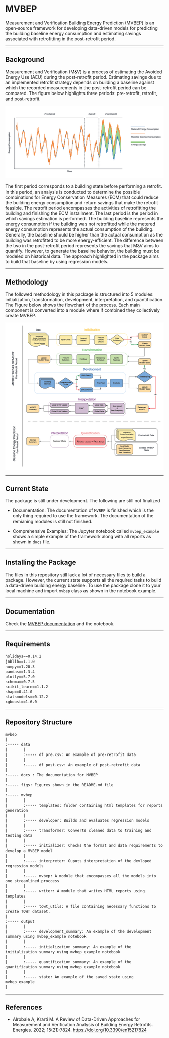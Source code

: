 # MVBEP 
Measurement and Verification Building Energy Prediction (MVBEP) is an open-source framework for developing data-driven models for predicting the building baseline energy consumption and estimating savings associated with retrofitting in the post-retrofit period.   

---

## Background 
Measurement and Verification (M&V) is a process of estimating the Avoided Energy Use (AEU) during the post-retrofit period. Estimating savings due to an implemented retrofit strategy depends on building a baseline against which the recorded measurements in the post-retrofit period can be compared. The figure below highlights three periods: pre-retrofit, retrofit, and post-retrofit. 

![Baseline \label{baseline}](./figs/baseline.png)

The first period corresponds to a building state before performing a retrofit. In this period, an analysis is conducted to determine the possible combinations for Energy Conservation Measures (ECM) that could reduce the building energy consumption and return savings that make the retrofit feasible. The retrofit period encompasses the activities of retrofitting the building and finishing the ECM installment. The last period is the period in which savings estimation is performed. The building baseline represents the energy consumption if the building was not retrofitted while the metered energy consumption represents the actual consumption of the building. Generally, the baseline should be higher than the actual consumption as the building was retrofitted to be more energy-efficient. The difference between the two in the post-retrofit period represents the savings that M&V aims to quantify. However, to generate the baseline behavior, the building must be modeled on historical data. The approach highlighted in the package aims to build that baseline by using regression models. 


---
## Methodology 
The followed methodology in this package is structured into 5 modules: initialization, transformation, development, interpretation, and quantification. The Figure below shows the flowchart of the process. Each main component is converted into a module where if combined they collectively create MVBEP. 

![methodology structure \label{methodology}](./docs/source/figs/mvbep_struct.png)

---
## Current State
The package is still under development. The following are still not finalized
- Documentation: The documentation of `MVBEP` is finished which is the only thing required to use the framework. The documentation of the remianing modules is still not finished. 

- Comprehensive Examples: The Jupyter notebook called `mvbep_example` shows a simple example of the framework along with all reports as shown in `docs` file.


--- 
## Installing the Package
The files in this repository still lack a lot of necessary files to build a package. However, the current state supports all the required tasks to build a data-driven building energy baseline. To use the package clone it to your local machine and import `mvbep` class as shown in the notebook example.  

----
## Documentation 
Check the [MVBEP documentation](https://htmlpreview.github.io/?https://github.com/Robaie98/mvbep/blob/master/docs/mvbep.html) and the notebook.

---
## Requirements 
```
holidays==0.14.2
joblib==1.1.0
numpy==1.20.3
pandas==1.3.4
plotly==5.7.0
schema==0.7.5
scikit_learn==1.1.2
shap==0.41.0
statsmodels==0.12.2
xgboost==1.6.0
```

---
## Repository Structure 

```
mvbep
|
:----- data
|       |
|       :----- df_pre.csv: An example of pre-retrofit data 
|       |
|       :----- df_post.csv: An example of post-retrofit data
|
:----- docs : The documentation for MVBEP
|       
:----- figs: Figures shown in the README.md file
|
:----- mvbep
|       |
|       :----- templates: folder containing html templates for reports generation
|       |
|       :----- developer: Builds and evaluates regression models
|       |
|       :----- transformer: Converts cleaned data to training and testing data
|       |
|       :----- initializer: Checks the format and data requirements to develop a MVBEP model
|       |
|       :----- interpreter: Ouputs interpretation of the devloped regression models
|       |
|       :----- mvbep: A module that encompasses all the models into one streamlined proccess
|       |
|       :----- writer: A module that writes HTML reports using templates
|       |
|       :----- towt_utils: A file containing necessary functions to create TOWT dataset.
|
:----- output
|       |
|       :----- development_summary: An example of the development summary using mvbep_example notebook
|       |
|       :----- initialization_summary: An example of the initialization summary using mvbep_example notebook
|       |
|       :----- quantification_summary: An example of the quantification summary using mvbep_example notebook
|       |
|       :----- state: An example of the saved state using mvbep_example 
|
```



---
## References
- Alrobaie A, Krarti M. A Review of Data-Driven Approaches for Measurement and Verification Analysis of Building Energy Retrofits. Energies. 2022; 15(21):7824. https://doi.org/10.3390/en15217824


